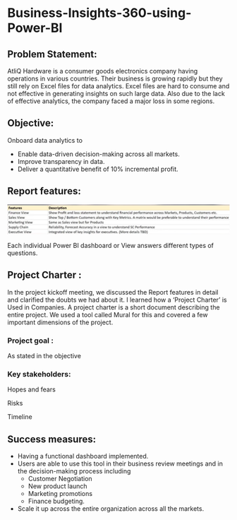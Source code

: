 # Business-Insights-360-using-Power-BI

## Problem Statement:

AtliQ Hardware is a consumer goods electronics company having operations in various countries. Their business is growing rapidly but they still rely on Excel files for data analytics. Excel files are hard to consume and not effective in generating insights on such large data. Also due to the lack of effective analytics, the company faced a major loss in some regions.

## Objective: 
Onboard data analytics to
- Enable data-driven decision-making across all markets.
- Improve transparency in data.
- Deliver a quantitative benefit of 10% incremental profit.

## Report features: 
![Report features given by the product owner](https://github.com/mythilyram/Business-Insights-360-using-Power-BI/blob/main/2.report%20feautures.png)

Each individual Power BI dashboard or View answers different types of questions.

## Project Charter : 
In the project kickoff meeting, we discussed the Report features in detail and clarified the doubts we had about it. I learned how a ‘Project Charter’ is Used in Companies. A project charter is a short document describing the entire project. We used a tool called Mural for this and covered a few important dimensions of the project.

### Project goal : 
  As stated in the objective

### Key stakeholders: 

Hopes and fears

Risks

Timeline



## Success measures: 
- Having a functional dashboard implemented.
- Users are able to use this tool in their business review meetings and in the decision-making process including
   - Customer Negotiation
   - New product launch
   - Marketing promotions
   - Finance budgeting.
- Scale it up across the entire organization across all the markets.


